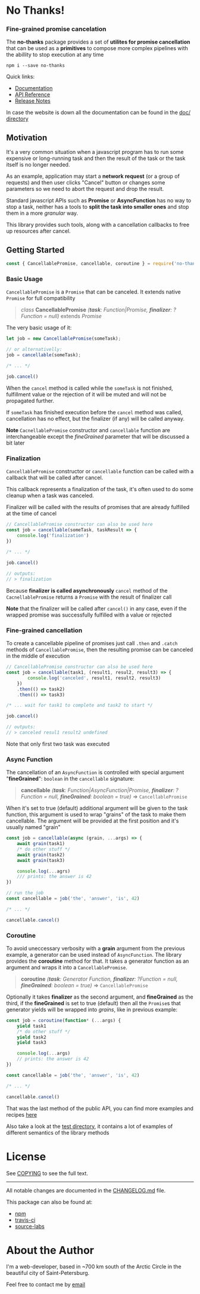 # No Thanks!
### Fine-grained promise cancelation

The **no-thanks** package provides a set of **utilites for promise cancellation** that can be used as a **primitives** to compose more complex pipelines with the abillity to stop execution at any time

`npm i --save no-thanks`

Quick links:
 * [Documentation]()
 * [API Reference]()
 * [Release Notes]()

In case the website is down all the documentation can be found in the [doc/ directory](github.com/vacavaca/)

## Motivation

It's a very common situation when a javascript program has to run some expensive or long-running task and then the result of the task or the task itself is no longer needed.

As an example, application may start a **network request** (or a group of requests) and then user clicks "Cancel" button or changes some parameters so we need to abort the request and drop the result.

Standard javascript APIs such as **Promise** or **AsyncFunction** has no way to stop a task, neither has a tools to **split the task into smaller ones** and stop them in a more 
*granular* way.

This library provides such tools, along with a cancellation callbacks to free up resources after cancel.

## Getting Started

```js
const { CancellablePromise, cancellable, coroutine } = require('no-thanks')
```

### Basic Usage

`CancellablePromise` is a `Promise` that can be canceled. It extends native `Promise` for full compatibility

> *class* **CancellablePromise** *(**task**: Function|Promise, **finalizer**: ?Function = null)* extends *Promise*
 
The very basic usage of it:

```js
let job = new CancellablePromise(someTask);

// or alternativelly:
job = cancellable(someTask);

/* ... */

job.cancel()
```

When the `cancel` method is called while the `someTask` is not finished, fulfillment value or the rejection of it will be muted and will not be propagated further.

If `someTask` has finished execution before the `cancel` method was called, cancellation has no effect, but the finalizer (if any) will be called anyway. 

**Note** `CacnellablePromise` constructor and `cancellable` function are interchangeable except the *fineGrained* parameter that will be discussed a bit later

### Finalization

`CancellablePromise` constructor or `cancellable` function can be called with a callback that will be called after cancel.

This callback represents a finalization of the task, it's often used to do some cleanup when a task was canceled.

Finalizer will be called with the results of promises that are already fulfilled at the time of cancel

```js
// CancellablePromise constructor can also be used here
const job = cancellable(someTask, taskResult => { 
    console.log('finalization')
})
    
/* ... */

job.cancel()

// outputs:
// > finalization
```

Because **finalizer is called asynchronously** `cancel` method of the `CacnellablePromise` returns a `Promise` with the result of finalizer call  

**Note** that the finalizer will be called after `cancel()` in any case, even if the wrapped promise was successfully fulfilled with a value or rejected


### Fine-grained cancellation

To create a cancellable pipeline of promises just call `.then` and `.catch` methods of `CancellablePromise`, then the resulting promise can be canceled in the middle of execution 

```js
// CancellablePromise constructor can also be used here
const job = cancellable(task1, (result1, resul2, result3) => {
        console.log('canceled', result1, result2, result3)
    })
    .then(() => task2)
    .then(() => task3)

/* ... wait for task1 to complete and task2 to start */

job.cancel()

// outputs:
// > canceled resul1 result2 undefined

```

Note that only first two task was executed

### Async Function

The cancellation of an `AsyncFunction` is controlled with special argument "**fineGrained**": `boolean` in the `cancellable` signature:

> **cancellable** *(**task**: Function|AsyncFunction|Promise, **finalizer**: ?Function = null, **fineGrained**: boolean = true)* => `CancellablePromise`

When it's set to true (default) additional argument will be given to the task function, this argument is used to wrap "grains" of the task to make them cancellable. The argument will be provided at the first position and it's usually named "grain"


```js
const job = cancellable(async (grain, ...args) => {
    await grain(task1)
    /* do other stuff */
    await grain(task2)
    await grain(task3)

    console.log(...agrs)
    /// prints: the answer is 42
})

// run the job
const cancellable = job('the', 'answer', 'is', 42)

/* ... */

cancellable.cancel()
```


### Coroutine

To avoid uneccessary verbosity with a **grain** argument from the previous example, a generator can be used instead of `AsyncFunction`. The library provides the **coroutine** method for that. It takes a generator function as an argument and wraps it into a `CancellablePromise`.

> **coroutine** *(**task**: Generator Function, **finalizer**: ?Function = null, **fineGrained**: boolean = true)* => `CancellablePromise`


Optionally it takes **finalizer** as the second argument, and **fineGrained** as the third, if the **fineGrained** is set to true (default) then all the `Promise`s that generator yields will be wrapped into *grains*, like in previous example:

```js
const job = coroutine(function* (...args) {
    yield task1
    /* do other stuff */
    yield task2
    yield task3

    console.log(...args)
    // prints: the answer is 42
})

const cancellable = job('the', 'answer', 'is', 42)

/* ... */

cancellable.cancel()
```

That was the last method of the public API, you can find more examples and recipes [here](doc/examples.md)

Also take a look at the [test directory](), it contains a lot of examples of different semantics of the library methods

# License

See [COPYING](COPYING) to see the full text.

---

All notable changes are documented in the [CHANGELOG.md](CHANGELOG.md) file.

This package can also be found at:
 * [npm]()
 * [travis-ci]()
 * [source-labs]()

# About the Author

I'm a web-developer, based in ~700 km south of the Arctic Circle in the beautiful city of Saint-Petersburg.

Feel free to contact me by [email](mailto:vacavaca@fastmail.com)